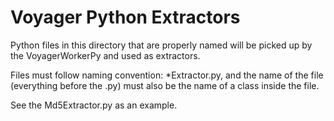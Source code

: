 Voyager Python Extractors
=========================

Python files in this directory that are properly named will be picked up
by the VoyagerWorkerPy and used as extractors.

Files must follow naming convention: *Extractor.py, and the name of the
file (everything before the .py) must also be the name of a class inside
the file.

See the Md5Extractor.py as an example.
